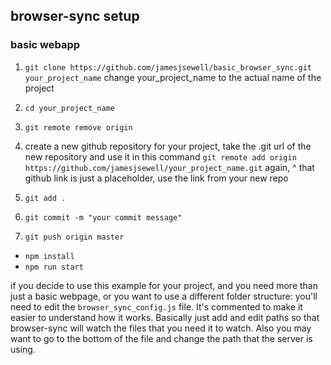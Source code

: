 ## browser-sync setup ##
### basic webapp ###

1. `git clone https://github.com/jamesjsewell/basic_browser_sync.git your_project_name` change your_project_name to the actual name of the project

2. `cd your_project_name`

3. `git remote remove origin`

4. create a new github repository for your project, take the .git url of the new repository and use it in this command `git remote add origin https://github.com/jamesjsewell/your_project_name.git` again, ^ that github link is just a placeholder, use the link from your new repo

5. `git add .`

6. `git commit -m "your commit message"`

7. `git push origin master`

* `npm install`
* `npm run start`

if you decide to use this example for your project, and you need more than just a basic webpage, or you want to use a different folder structure:
you'll need to edit the `browser_sync_config.js` file. It's commented to make it easier to understand how it works.
Basically just add and edit paths so that browser-sync will watch the files that you need it to watch. Also you may want to go to the bottom of the file and change the path that the server is using. 



